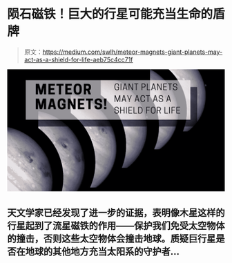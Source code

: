 # 陨石磁铁！巨大的行星可能充当生命的盾牌

> 原文：<https://medium.com/swlh/meteor-magnets-giant-planets-may-act-as-a-shield-for-life-aeb75c4cc71f>

![](img/006bfb02804c379afd1bcea08e47b31f.png)

## 天文学家已经发现了进一步的证据，表明像木星这样的行星起到了流星磁铁的作用——保护我们免受太空物体的撞击，否则这些太空物体会撞击地球。质疑巨行星是否在地球的其他地方充当太阳系的守护者…
